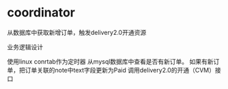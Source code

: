 # coordinator
从数据库中获取新增订单，触发delivery2.0开通资源

业务逻辑设计

使用linux conrtab作为定时器
从mysql数据库中查看是否有新订单。
如果有新订单，把订单关联的note中text字段更新为Paid
调用delivery2.0的开通（CVM）接口
